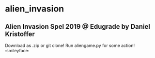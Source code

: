 # alien_invasion
Alien Invasion Spel 2019 @ Edugrade by Daniel Kristoffer
-------------------------
Download as .zip or git clone!
Run aliengame.py for some action! 
:smileyface:
